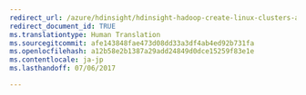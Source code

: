 ```yaml
---
redirect_url: /azure/hdinsight/hdinsight-hadoop-create-linux-clusters-arm-templates
redirect_document_id: TRUE
ms.translationtype: Human Translation
ms.sourcegitcommit: afe143848fae473d08dd33a3df4ab4ed92b731fa
ms.openlocfilehash: a12b58e2b1387a29add24849d0dce15259f83e1e
ms.contentlocale: ja-jp
ms.lasthandoff: 07/06/2017

---
```

